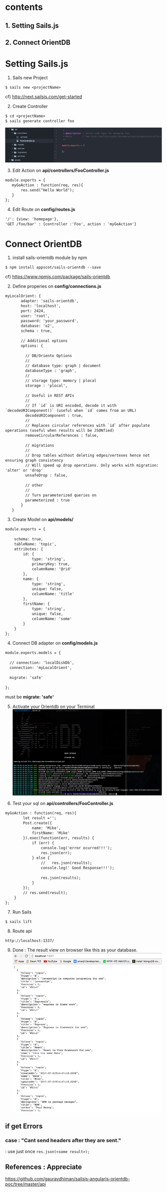 # contents
## 1. Setting Sails.js
## 2. Connect OrientDB

# Setting Sails.js

1. Sails new Project

~~~~
$ sails new <projectName>
~~~~

cf) http://next.sailsjs.com/get-started
 
 2. Create Controller
 ```
 $ cd <projectName>
 $ sails generate controller foo
 ```
 ![](https://github.com/mothcar/common/blob/master/images/new_foo.png)
 
 3. Edit Action on **api/controllers/FooController.js**
 ```
 module.exports = {
	myGoAction : function(req, res){
		res.send("Hello World");
	}
};
```

 4. Edit Route on **config/routes.js**
 ```
'/': {view: 'homepage'},
'GET /foo/bar' : {controller :'Foo', action : 'myGoAction'}
 ```
 
 # Connect OrientDB 
 
 1. install sails-orientdb module by npm 
 ```
 $ npm install appscot/sails-orientdb --save
 ```
 cf) https://www.npmjs.com/package/sails-orientdb
 
 
 2. Define properies on **config/connections.js**
 ```
 myLocalOrient: {
        adapter: 'sails-orientdb',
        host: 'localhost',
        port: 2424,
        user: 'root',
        password: 'your_password',
        database: 'o2',
        schema : true,

        // Additional options
        options: {

          // DB/Oriento Options
          //
          // database type: graph | document
          databaseType : 'graph',
          //
          // storage type: memory | plocal
          storage : 'plocal',

          // Useful in REST APIs
          //
          // If `id` is URI encoded, decode it with `decodeURIComponent()` (useful when `id` comes from an URL)
          decodeURIComponent : true,
          //
          // Replaces circular references with `id` after populate operations (useful when results will be JSONfied)
          removeCircularReferences : false,

          // migrations
          //
          // Drop tables without deleting edges/vertexes hence not ensuring graph consistency
          // Will speed up drop operations. Only works with migration: 'alter' or 'drop'
          unsafeDrop : false,

          // other
          //
          // Turn parameterized queries on
          parameterized : true
        }
	}
```

3. Create Model on **api/models/<SomeName : Post.js>**

```
module.exports = {

    schema: true,
    tableName: 'topic',
    attributes: {
        id: {
            type: 'string',
            primaryKey: true,
            columnName: '@rid'
        },
        name: {
            type: 'string',
            unique: false,
			columnName: 'title'
        },
        firstName: {
            type: 'string',
            unique: false,
			columnName: 'some'
        }
    }
};
```
4. Connect DB adapter on **config/models.js**
```
module.exports.models = {

  // connection: 'localDiskDb',
  connection: 'myLocalOrient',

  migrate: 'safe'

};
```
must be **migrate: 'safe'**

5. Activate your Orientdb on your Terminal
![](https://github.com/mothcar/common/blob/master/images/orientdb.jpg)

6. Test your sql on **api/controllers/FooController.js**
```
myGoAction : function(req, res){
		let result ='';
		Post.create({
			name: 'Mike',
			firstName: 'Mike'
		}).exec(function(err, results) {
			if (err) {
				console.log('error ocurred!!!');
				res.json(err);
			} else {
				//   res.json(results);
				console.log(' Good Response!!!');

				res.json(results);
			}
		});
		// res.send(result);
	}
};
```

7. Run Sails
```
$ sails lift
```

8. Route api 
```
http://localhost:1337/
```

9. Done : The result view on browser like this as your database.
![](https://github.com/mothcar/common/blob/master/images/result.jpg)

## if get Errors

### case : "Cant send headers after they are sent."
: use just once ```res.json(<some result>);```

## References : Appreciate
https://github.com/gauravdhiman/sailsjs-angularjs-orientdb-poc/tree/master/api

 
 


